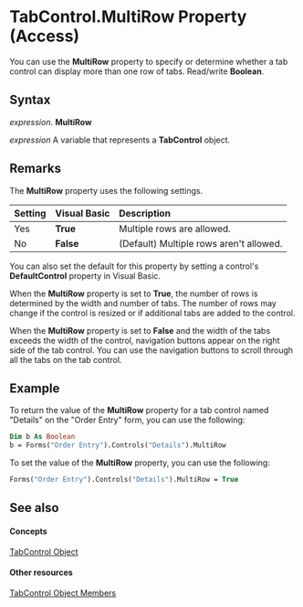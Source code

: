 
# TabControl.MultiRow Property (Access)

You can use the  **MultiRow** property to specify or determine whether a tab control can display more than one row of tabs. Read/write **Boolean**.


## Syntax

 _expression_. **MultiRow**

 _expression_ A variable that represents a **TabControl** object.


## Remarks

The  **MultiRow** property uses the following settings.



|**Setting**|**Visual Basic**|**Description**|
|:-----|:-----|:-----|
|Yes|**True**|Multiple rows are allowed.|
|No|**False**|(Default) Multiple rows aren't allowed.|
You can also set the default for this property by setting a control's  **DefaultControl** property in Visual Basic.

When the  **MultiRow** property is set to **True**, the number of rows is determined by the width and number of tabs. The number of rows may change if the control is resized or if additional tabs are added to the control.

When the  **MultiRow** property is set to **False** and the width of the tabs exceeds the width of the control, navigation buttons appear on the right side of the tab control. You can use the navigation buttons to scroll through all the tabs on the tab control.


## Example

To return the value of the  **MultiRow** property for a tab control named "Details" on the "Order Entry" form, you can use the following:


```vb
Dim b As Boolean 
b = Forms("Order Entry").Controls("Details").MultiRow
```

To set the value of the  **MultiRow** property, you can use the following:




```vb
Forms("Order Entry").Controls("Details").MultiRow = True
```


## See also


#### Concepts


[TabControl Object](05f7de7b-8665-df6d-3fbb-47f8547d3baf.md)
#### Other resources


[TabControl Object Members](d6de9ec4-e7f9-5c26-d750-d7c134ec9fb0.md)